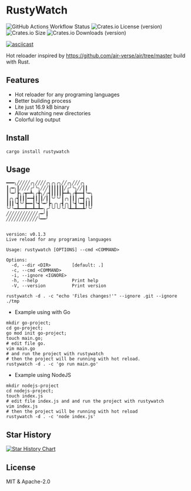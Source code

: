 # RustyWatch

![GitHub Actions Workflow Status](https://img.shields.io/github/actions/workflow/status/ak9024/rustywatch/ci.yml) ![Crates.io License (version)](https://img.shields.io/crates/l/rustywatch/0.1.0) ![Crates.io Size](https://img.shields.io/crates/size/rustywatch) ![Crates.io Downloads (version)](https://img.shields.io/crates/dv/rustywatch/0.1.0)

[![asciicast](https://asciinema.org/a/PAKBZOON6TZgbgS41dU73Niq5.svg)](https://asciinema.org/a/PAKBZOON6TZgbgS41dU73Niq5)

Hot reloader inspired by https://github.com/air-verse/air/tree/master build with Rust.

## Features

- Hot reloader for any programing languages
- Better building process
- Lite just 16.9 kB binary
- Allow watching new directories
- Colorful log output

## Install

```shell
cargo install rustywatch
```

## Usage

```shell
━━━╮╱╱╱╱╱╭╮╱╱╱╱╭╮╭╮╭╮╱╱╭╮╱╱╱╭╮
┃╭━╮┃╱╱╱╱╭╯╰╮╱╱╱┃┃┃┃┃┃╱╭╯╰╮╱╱┃┃
┃╰━╯┣╮╭┳━┻╮╭╋╮╱╭┫┃┃┃┃┣━┻╮╭╋━━┫╰━╮
┃╭╮╭┫┃┃┃━━┫┃┃┃╱┃┃╰╯╰╯┃╭╮┃┃┃╭━┫╭╮┃
┃┃┃╰┫╰╯┣━━┃╰┫╰━╯┣╮╭╮╭┫╭╮┃╰┫╰━┫┃┃┃
╰╯╰━┻━━┻━━┻━┻━╮╭╯╰╯╰╯╰╯╰┻━┻━━┻╯╰╯
╱╱╱╱╱╱╱╱╱╱╱╱╭━╯┃
╱╱╱╱╱╱╱╱╱╱╱╱╰━━╯


version: v0.1.3
Live reload for any programing languages

Usage: rustywatch [OPTIONS] --cmd <COMMAND>

Options:
  -d, --dir <DIR>        [default: .]
  -c, --cmd <COMMAND>
  -i, --ignore <IGNORE>
  -h, --help             Print help
  -V, --version          Print version
```

```shell
rustywatch -d . -c "echo 'Files changes!'" --ignore .git --ignore ./tmp
```

- Example using with Go
```shell
mkdir go-project;
cd go-project;
go mod init go-project;
touch main.go;
# edit file go.
vim main.go
# and run the project with rustywatch
# then the project will be running with hot reload.
rustywatch -d . -c 'go run main.go'
```

- Example using NodeJS
```shell
mkdir nodejs-project
cd nodejs-project;
touch index.js
# edit file index.js and and run the project with rustywatch 
vim index.js
# then the project will be running with hot reload
rustywatch -d . -c 'node index.js'
```

## Star History

[![Star History Chart](https://api.star-history.com/svg?repos=ak9024/rustywatch&type=Date)](https://star-history.com/#ak9024/rustywatch&Date)
## License

MIT & Apache-2.0
